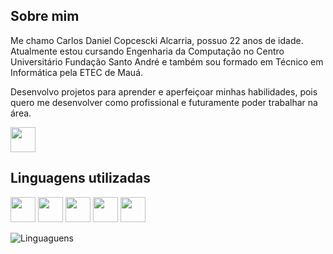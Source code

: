 ## Sobre mim

Me chamo Carlos Daniel Copcescki Alcarria, possuo 22 anos de idade. Atualmente estou cursando Engenharia da Computação no Centro Universitário Fundação Santo André e também sou formado em Técnico em Informática pela ETEC de Mauá.  

Desenvolvo projetos para aprender e aperfeiçoar minhas habilidades, pois quero me desenvolver como profissional e futuramente poder trabalhar na área.

<a href="https://www.linkedin.com/in/carlos-alcarria-a8ab0b224/"><img src="https://cdn.jsdelivr.net/gh/devicons/devicon@latest/icons/linkedin/linkedin-original.svg" width="40" height="40" /></a>

## Linguagens utilizadas

<a href="https://www.learn-html.org/"><img src="https://cdn.jsdelivr.net/gh/devicons/devicon@latest/icons/html5/html5-original.svg" width="40" height="40" /></a>
<a href="https://www.w3.org/Style/CSS/Overview.en.html"><img src="https://cdn.jsdelivr.net/gh/devicons/devicon@latest/icons/css3/css3-original.svg" width="40" height="40" /></a>
<a href="https://www.learn-c.org/"><img src="https://cdn.jsdelivr.net/gh/devicons/devicon@latest/icons/c/c-original.svg" width="40" height="40" /></a>
<a href="https://www.python.org/"><img src="https://cdn.jsdelivr.net/gh/devicons/devicon@latest/icons/python/python-original.svg" width="40" height="40" /></a>
<a href="https://lisp-lang.org/"><img src="https://th.bing.com/th/id/R.041cd22b4d8b23da6f206b624ffd486c?rik=zZ4Q2iNRATXwjA&pid=ImgRaw&r=0" width="40" height="40" /></a>

![Linguaguens](https://github-readme-stats.vercel.app/api/top-langs/?username=carloscopcescki&layout=compact&theme=dark)
